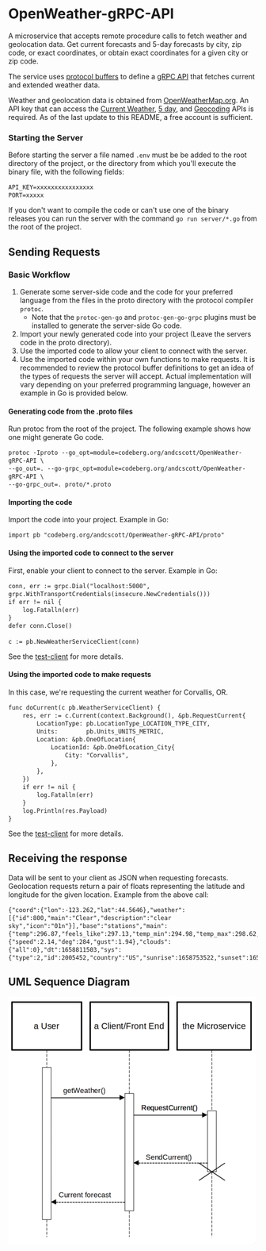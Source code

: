 # OpenWeather-gRPC-API

A microservice that accepts remote procedure calls to fetch weather and 
geolocation data. Get current forecasts and 5-day forecasts by city, 
zip code, or exact coordinates, or obtain exact coordinates for a given 
city or zip code.

The service uses [protocol buffers](https://developers.google.com/protocol-buffers/docs/overview)
to define a [gRPC API](https://grpc.io/docs/what-is-grpc/introduction/) that
fetches current and extended weather data. 

Weather and geolocation data is obtained from 
[OpenWeatherMap.org](https://openweathermap.org/api). An API key
that can access the [Current Weather](https://openweathermap.org/current),
[5 day](https://openweathermap.org/forecast5), and 
[Geocoding](https://openweathermap.org/api/geocoding-api) APIs is required. As
of the last update to this README, a free account is sufficient.

### Starting the Server

Before starting the server a file named `.env` must be be added to the 
root directory of the project, or the directory from which you'll execute 
the binary file, with the following fields:

```
API_KEY=xxxxxxxxxxxxxxxx
PORT=xxxxx
```

If you don't want to compile the code or can't use one of the binary releases 
you can run the server with the command `go run server/*.go` from the 
root of the project.

## Sending Requests

### Basic Workflow

1. Generate some server-side code and the code for your preferred language from the files in
the proto directory with the protocol compiler `protoc`.
    - Note that the `protoc-gen-go` and `protoc-gen-go-grpc` plugins must be installed to generate the server-side Go code.
2. Import your newly generated code into your project (Leave the servers code in the proto directory).
3. Use the imported code to allow your client to connect with the server.
4. Use the imported code within your own functions to make requests. It is recommended to review the protocol buffer definitions to get an idea of the types of requests the server will accept. Actual implementation will vary depending on your preferred programming language, however an example in Go is provided below.
    

#### Generating code from the .proto files

Run protoc from the root of the project. The following example shows how one might
generate Go code.

```
protoc -Iproto --go_opt=module=codeberg.org/andcscott/OpenWeather-gRPC-API \
--go_out=. --go-grpc_opt=module=codeberg.org/andcscott/OpenWeather-gRPC-API \
--go-grpc_out=. proto/*.proto
```

#### Importing the code

Import the code into your project. Example in Go:

```
import pb "codeberg.org/andcscott/OpenWeather-gRPC-API/proto"
```

#### Using the imported code to connect to the server

First, enable your client to connect to the server. Example in Go:

```
conn, err := grpc.Dial("localhost:5000", grpc.WithTransportCredentials(insecure.NewCredentials()))
if err != nil {
	log.Fatalln(err)
}
defer conn.Close()

c := pb.NewWeatherServiceClient(conn)
```

See the [test-client](test-client/main.go) for more details.

#### Using the imported code to make requests

In this case, we're requesting the current weather for Corvallis, OR.

```
func doCurrent(c pb.WeatherServiceClient) {
    res, err := c.Current(context.Background(), &pb.RequestCurrent{
        LocationType: pb.LocationType_LOCATION_TYPE_CITY,
        Units:        pb.Units_UNITS_METRIC,
        Location: &pb.OneOfLocation{
            LocationId: &pb.OneOfLocation_City{
                City: "Corvallis",
            },
        },
    })
    if err != nil {
        log.Fatalln(err)
    }
    log.Println(res.Payload)
}
```

See the [test-client](test-client/current.go) for more details.

## Receiving the response

Data will be sent to your client as JSON when requesting forecasts. Geolocation 
requests return a pair of floats representing the latitude and longitude for the
given location. Example from the above call:

```
{"coord":{"lon":-123.262,"lat":44.5646},"weather":[{"id":800,"main":"Clear","description":"clear sky","icon":"01n"}],"base":"stations","main":{"temp":296.87,"feels_like":297.13,"temp_min":294.98,"temp_max":298.62,"pressure":1007,"humidity":70},"visibility":10000,"wind":{"speed":2.14,"deg":284,"gust":1.94},"clouds":{"all":0},"dt":1658811503,"sys":{"type":2,"id":2005452,"country":"US","sunrise":1658753522,"sunset":1658807208},"timezone":-25200,"id":5720727,"name":"Corvallis","cod":200}
```

## UML Sequence Diagram

![Diagram showing the sequence of actions between a client and this server](info/UML.png)


